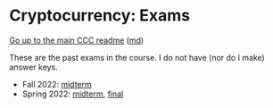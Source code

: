 Cryptocurrency: Exams
======================


[Go up to the main CCC readme](../readme.html) ([md](../readme.md))

These are the past exams in the course.  I do not have (nor do I make) answer keys.

- Fall 2022: [midterm](midterm-f22.pdf)
- Spring 2022: [midterm](midterm-s22.pdf), [final](final-s22.pdf)

